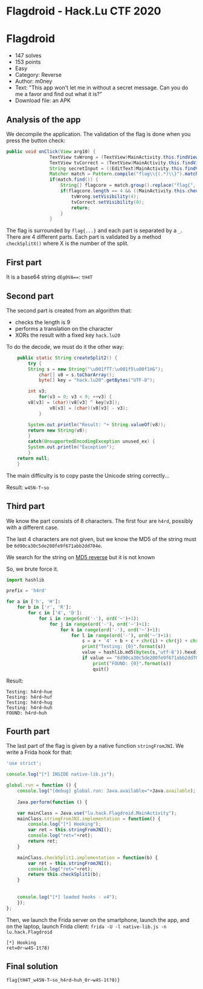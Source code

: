 # Flagdroid - Hack.Lu CTF 2020



# Flagdroid

- 147 solves
- 153 points
- Easy
- Category: Reverse
- Author: m0ney
- Text: "This app won't let me in without a secret message. Can you do me a favor and find out what it is?"
- Download file: an APK



## Analysis of the app


We decompile the application. The validation of the flag is done when you press the button check:

```java
public void onClick(View arg10) {
                TextView tvWrong = (TextView)MainActivity.this.findViewById(0x7F0700EC);  // id:textViewWrong
                TextView tvCorrect = (TextView)MainActivity.this.findViewById(0x7F0700EB);  // id:textViewCorrect
                String secretInput = ((EditText)MainActivity.this.findViewById(0x7F0700C4)).getText().toString();  // id:secretInput
                Matcher match = Pattern.compile("flag\\{(.*)\\}").matcher(secretInput);
                if(match.find()) {
                    String[] flagcore = match.group().replace("flag{", "").replace("}", "").split("_");
                    if(flagcore.length == 4 && ((MainActivity.this.checkSplit1(flagcore[0])) && (MainActivity.this.checkSplit2(flagcore[1])) && (MainActivity.this.checkSplit3(flagcore[2])) && (MainActivity.this.checkSplit4(flagcore[3])))) {
                        tvWrong.setVisibility(4);
                        tvCorrect.setVisibility(0);
                        return;
                    }
                }
```

The flag is surrounded by `flag{...}` and each part is separated by a `_`. There are 4 different parts. Each part is validated by a method `checkSplitX()` where X is the number of the split.

## First part

It is a base64 string `dEg0VA==`: `tH4T`

## Second part

The second part is created from an algorithm that:

- checks the length is 9
- performs a translation on the character
- XORs the result with a fixed key `hack.lu20`

To do the decode, we must do it the other way:

```java
    public static String createSplit2() {
        try {
	    String s = new String("\u001fTT:\u001f5\u00f1HG");
            char[] v8 = s.toCharArray();
            byte[] key = "hack.lu20".getBytes("UTF-8");

	    int v3;
            for(v3 = 0; v3 < 9; ++v3) {
		v8[v3] = (char)(v8[v3] ^ key[v3]);
                v8[v3] = (char)(v8[v3] - v3);
            }

	    System.out.println("Result: "+ String.valueOf(v8));
	    return new String(v8);
        }
        catch(UnsupportedEncodingException unused_ex) {
	    System.out.println("Exception");
        }
	return null;
    }
```

The main difficulty is to copy paste the Unicode string correctly...

Result: `w45N-T~so`

## Third part

We know the part consists of 8 characters. The first four are `h4rd`, possibly with a different case.

The last 4 characters are not given, but we know the MD5 of the string must be `6d90ca30c5de200fe9f671abb2dd704e`.

We search for the string on [MD5 reverse](https://md5.gromweb.com/?md5=6d90ca30c5de200fe9f671abb2dd704e) but it is not known

So, we brute force it.

```python
import hashlib

prefix = 'h4rd'

for a in ['h', 'H']:
    for b in ['r', 'R']:
        for c in ['d', 'D']:
            for i in range(ord('-'), ord('~')+1):
                for j in range(ord('-'), ord('~')+1):
                    for k in range(ord('-'), ord('~')+1):
                        for l in range(ord('-'), ord('~')+1):
                            s = a + '4' + b + c + chr(i) + chr(j) + chr(k) + chr(l)
                            print("Testing: {0}".format(s))
                            value = hashlib.md5(bytes(s,'utf-8')).hexdigest()
                            if value == "6d90ca30c5de200fe9f671abb2dd704e":
                                print("FOUND: {0}".format(s))
                                quit()
```


Result:

```
Testing: h4rd~hue
Testing: h4rd~huf
Testing: h4rd~hug
Testing: h4rd~huh
FOUND: h4rd~huh
```

## Fourth part

The last part of the flag is given by a native function `stringFromJNI`.
We write a Frida hook for that:

```javascript
'use strict';

console.log("[*] INSIDE native-lib.js");

global.run = function () {
    console.log("[debug] global.run: Java.available="+Java.available);
    
    Java.perform(function () {

	var mainClass = Java.use("lu.hack.Flagdroid.MainActivity");
	mainClass.stringFromJNI.implementation = function() {
	    console.log("[*] Hooking");
	    var ret = this.stringFromJNI();
	    console.log("ret="+ret);
	    return ret;
	}

	mainClass.checkSplit1.implementation = function(b) {
	    var ret = this.stringFromJNI();
	    console.log("ret="+ret);
	    return this.checkSplit1(b);
	}
	    
	
	console.log("[*] loaded hooks - v4");
    });
};
```

Then, we launch the Frida server on the smartphone, launch the app, and on the laptop, launch Frida client: `frida -U -l native-lib.js -n lu.hack.Flagdroid`

```
[*] Hooking
ret=0r~w4S-1t?8)
```

## Final solution

`flag{tH4T_w45N-T~so_h4rd~huh_0r~w4S-1t?8)}`

